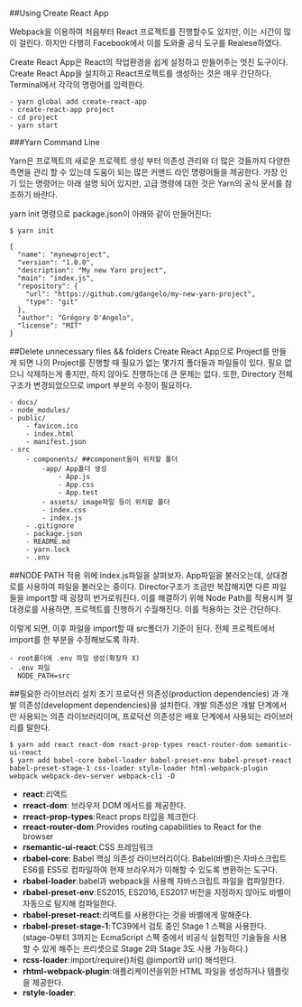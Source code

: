 
##Using Create React App

Webpack을 이용하여 처음부터 React 프로젝트를 진행할수도 있지만, 이는 시간이 많이 걸린다. 하지만 다행히 Facebook에서 이를 도와줄 공식 도구를 Realese하였다.

Create React App은 React의 작업환경을 쉽게 설정하고 만들어주는 멋진 도구이다. Create React App을 설치하고 React프로젝트를 생성하는 것은 매우 간단하다. Terminal에서 각각의 명령어를 입력한다.

````
- yarn global add create-react-app
- create-react-app project
- cd project
- yarn start
````

###Yarn Command Line

Yarn은 프로젝트의 새로운 프로젝트 생성 부터 의존성 관리와 더 많은 것들까지 다양한 측면을 관리 할 수 있는데 도움이 되는 많은 커맨드 라인 명령어들을 제공한다. 가장 인기 있는 명령어는 아래 설명 되어 있지만, 고급 명령에 대한 것은 Yarn의 공식 문서를 참조하기 바란다.


yarn init 명령으로 package.json이 아래와 같이 만들어진다:

````
$ yarn init

{
  "name": "mynewproject",
  "version": "1.0.0",
  "description": "My new Yarn project",
  "main": "index.js",
  "repository": {
    "url": "https://github.com/gdangelo/my-new-yarn-project",
    "type": "git"
  },
  "author": "Grégory D'Angelo",
  "license": "MIT"
}
````

##Delete unnecessary files && folders
Create React App으로 Project를 만들게 되면 나의 Project를 진행할 때 필요가 없는 몇가지 폴더들과 파일들이 있다.
필요 없으니 삭제하는게 좋지만, 하지 않아도 진행하는데 큰 문제는 없다.
또한, Directory 전체 구조가 변경되었으므로 import 부분의 수정이 필요하다.

````
- docs/
- node_modules/
- public/
    - favicon.ico
	- index.html
	- manifest.json
- src
    - components/ ##component들이 위치할 폴더
	    -app/ App폴더 생성
		    - App.js
		    - App.css
		    - App.test
        - assets/ image파일 등이 위치할 폴더
        - index.css
        - index.js
    - .gitignore
    - package.json
    - README.md
    - yarn.lock
    - .env
````
    
##NODE PATH 적용
위에 index.js파일을 살펴보자. App파일을 불러오는데, 상대경로를 사용하여 파일을 불러오는 중이다. Director구조가 조금만 복잡해지면 다른 파일들을 import할 때 굉장히 번거로워진다. 이를 해결하기 위해 Node Path를 적용시켜 절대경로를 사용하면, 프로젝트를 진행하기 수월해진다. 이를 적용하는 것은 간단하다.

이렇게 되면, 이후 파일을 import할 때 src폴더가 기준이 된다. 전체 프로젝트에서 import를 한 부분을 수정해보도록 하자.

````
- root폴더에 .env 파일 생성(확장자 X)
- .env 파일
  NODE_PATH=src 
````

##필요한 라이브러리 설치
초기 프로덕션 의존성(production dependencies) 과 개발 의존성(development dependencies)을 설치한다. 개발 의존성은 개발 단계에서만 사용되는 의존 라이브러리이며, 프로덕션 의존성은 배포 단계에서 사용되는 라이브러리를 말한다.

````
$ yarn add react react-dom react-prop-types react-router-dom semantic-ui-react
$ yarn add babel-core babel-loader babel-preset-env babel-preset-react babel-preset-stage-1 css-loader style-loader html-webpack-plugin webpack webpack-dev-server webpack-cli -D
````
- <b>react</b>: 리액트
- <b>rreact-dom</b>: 브라우저 DOM 메서드를 제공한다.
- <b>rreact-prop-types</b>: React props 타입을 체크한다.
- <b>rreact-router-dom</b>: Provides routing capabilities to React for the browser
- <b>rsemantic-ui-react</b>: CSS 프레임워크
- <b>rbabel-core</b>: Babel 핵심 의존성 라이브러리이다. Babel(바벨)은 자바스크립트 ES6를 ES5로 컴파일하여 현재 브라우저가 이해할 수 있도록 변환하는 도구다.
- <b>rbabel-loader</b>: babel과 webpack을 사용해 자바스크립트 파일을 컴파일한다.
- <b>rbabel-preset-env</b>: ES2015, ES2016, ES2017 버전을 지정하지 않아도 바벨이 자동으로 탐지해 컴파일한다.
- <b>rbabel-preset-react</b>: 리액트를 사용한다는 것을 바벨에게 말해준다.
- <b>rbabel-preset-stage-1</b>: TC39에서 검토 중인 Stage 1 스펙을 사용한다. (stage-0부터 3까지는 EcmaScript 스펙 중에서 비공식 실험적인 기술들을 사용할 수 있게 해주는 프리셋으로 Stage 2와 Stage 3도 사용 가능하다.)
- <b>rcss-loader</b>: import/require()처럼 @import와 url() 해석한다.
- <b>rhtml-webpack-plugin</b>: 애플리케이션을위한 HTML 파일을 생성하거나 템플릿을 제공한다.
- <b>rstyle-loader</b>: <style> 태그를 삽입하여 CSS에 DOM을 추가한다.
- <b>rwebpack</b>: 모듈 번들러(Module bundler)
- <b>rwebpack-cli</b>: Webpack 4.0.1 이상에서 필요한 커맨드라인 인터페이스다.
- <b>rwebpack-dev-server</b>: 애플리케이션 개발 서버를 제공한다.


## Babel 설정
최상위 디렉터리 webpack-for-react에 바벨 설정 파일을 만든다.
````
touch .babelrc
.babelrc 파일을 열어 아래 코드를 추가한다.

{
  "presets": ["env", "react", "stage-1"]
}
````

바벨이 프리셋(preset) 플러그인을 사용할 수 있게 됐다. 나중에 Webpack에서 babel-loader를 호출할 때 어떤 역할을 하는지 이해하게 될 것이다.

## Webpack 설정
지금부터 본격적으로 시작해보자. Webpack 설정 파일을 만들어보자.
터미널에서 아래 명령어를 입력해 webpack.config.js을 만든다.

````
touch webpack.config.js
webpack.config.js 파일을 열고 아래 코드를 작성한다.

const webpack = require('webpack');
const HtmlWebpackPlugin = require('html-webpack-plugin');

const port = process.env.PORT || 3000;

module.exports = {
  // webpack 설정 부분
};
````

웹팩 기본 설정을 마쳤다. 다음으로 webpack과 html-webpack-plugin이 필요하다. 환경 변수 PORT가 없으면 기본 포트를 제공하고 모듈을 내보내는 일을 한다.

webpack.config.js 파일을 다시 열어 아래 코드를 추가한다.

````
...
module.exports = {
  mode: 'development',
};

````
설정 사항이 개발 환경(development)인지 프로덕션(production)인지를 알려줬다.



##React Router 적용

React Router는 Web, React Native, 심지어 VR에서도 사용 가능한 멋진 routing 라이브러리이다. React는 기본적으로 SPA(Single Page Application)을 위한 라이브러리인데, SPA의 문제점은 프로젝트의 규모가 커진다면 Javascript file이 커지므로 렌더링시간이 오래 걸린다는 것이다. 이를 해결하기 위해 React에 Routing기능을 적용시키는 것이다. 설치 방법은 간단하다.

````
$ yarn add react-router-dom
````

그 후, src폴더에 있는 index.js를 다음과 같이 수정한다.

````
import React from 'react';
import ReactDOM from 'react-dom';
import 'index.css';
import App from 'components/App/App';

ReactDOM.render(<App />, document.getElementById('root'));
````
설치한 react-router-dom에서 BrowserRouter을 불러와 우리 App에 적용시켰다. 이제 Routing 기능을 사용할 수 있다. 차후 Redux를 사용할 경우 BrowserRoter대신, import { Provider } from ‘react-redux’ 같은 기능을 설치하고 사용하면 된다.


##Redux

Redux(https://deminoth.github.io/redux/)는 리액트 앱의 효과적인 상태관리를 위한 라이브러리입니다. 
package.json을 확인하면 추가된 것을 확인할 수 있다.

````
$ yarn add redux react-redux
````